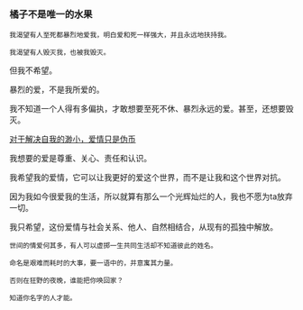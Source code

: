 ### 橘子不是唯一的水果

```
我渴望有人至死都暴烈地爱我，明白爱和死一样强大，并且永远地扶持我。

我渴望有人毁灭我，也被我毁灭。
```

但我不希望。

暴烈的爱，不是我所爱的。

我不知道一个人得有多偏执，才敢想要至死不休、暴烈永远的爱。甚至，还想要毁灭。

[对于解决自我的渺小，爱情只是伪币](https://Liyang20021203.github.io/Reading/送你一颗子弹/兔子跑什么跑)

我想要的爱是尊重、关心、责任和认识。

我希望我的爱情，它可以让我更好的爱这个世界，而不是让我和这个世界对抗。

因为我如今很爱我的生活，所以就算有那么一个光辉灿烂的人，我也不愿为ta放弃一切。

我只希望，这份爱情与社会关系、他人、自然相结合，从现有的孤独中解放。


```
世间的情爱何其多，有人可以虚掷一生共同生活却不知道彼此的姓名。

命名是艰难而耗时的大事，要一语中的，并意寓其力量。

否则在狂野的夜晚，谁能把你唤回家？

知道你名字的人才能。
```

